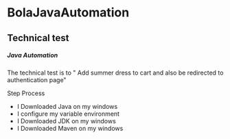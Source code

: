 # BolaJavaAutomation

 ## Technical test
 
 ##### Java Automation 
 
 The technical test is to " Add summer dress to cart and also be redirected to authentication page"  
 
 Step Process
 
 * I Downloaded Java on my windows
 * I configure my variable environment
 * I Downloaded JDK on my windows  
 * I Downloaded Maven on my windows 
